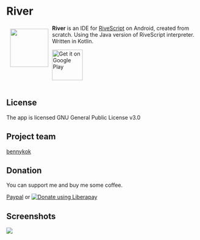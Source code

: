 # River

<img src="/app/src/main/ic_launcher-web.png" align="left" width="100" hspace="10" vspace="10">

<b>River</b> is an IDE for <a href="https://www.rivescript.com">RiveScript</a> on Android, created from scratch. Using the Java version of RiveScript interpreter. Written in Kotlin.

<div style="display:flex;" >
<a href="https://play.google.com/store/apps/details?id=com.bennyv17.river">
    <img alt="Get it on Google Play" height="80" src="https://play.google.com/intl/en_us/badges/images/generic/en_badge_web_generic.png" />
</a>
</div></br>

## License
The app is licensed GNU General Public License v3.0

## Project team
[bennykok](https://github.com/BennyKok)

## Donation  
You can support me and buy me some coffee. 

[Paypal](https://www.paypal.me/BennyKok) or
<noscript><a href="https://liberapay.com/BennyKok/donate"><img alt="Donate using Liberapay" src="https://liberapay.com/assets/widgets/donate.svg"></a></noscript> 

## Screenshots
<img src="/artworks/overview_image.png" align="left">
